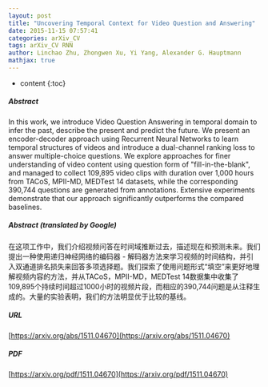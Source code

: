 ```yaml
---
layout: post
title: "Uncovering Temporal Context for Video Question and Answering"
date: 2015-11-15 07:57:41
categories: arXiv_CV
tags: arXiv_CV RNN
author: Linchao Zhu, Zhongwen Xu, Yi Yang, Alexander G. Hauptmann
mathjax: true
---
```


* content
{:toc}

##### Abstract
In this work, we introduce Video Question Answering in temporal domain to infer the past, describe the present and predict the future. We present an encoder-decoder approach using Recurrent Neural Networks to learn temporal structures of videos and introduce a dual-channel ranking loss to answer multiple-choice questions. We explore approaches for finer understanding of video content using question form of "fill-in-the-blank", and managed to collect 109,895 video clips with duration over 1,000 hours from TACoS, MPII-MD, MEDTest 14 datasets, while the corresponding 390,744 questions are generated from annotations. Extensive experiments demonstrate that our approach significantly outperforms the compared baselines.

##### Abstract (translated by Google)
在这项工作中，我们介绍视频问答在时间域推断过去，描述现在和预测未来。我们提出一种使用递归神经网络的编码器 - 解码器方法来学习视频的时间结构，并引入双通道排名损失来回答多项选择题。我们探索了使用问题形式“填空”来更好地理解视频内容的方法，并从TACoS，MPII-MD，MEDTest 14数据集中收集了109,895个持续时间超过1000小时的视频片段，而相应的390,744问题是从注释生成的。大量的实验表明，我们的方法明显优于比较的基线。

##### URL
[https://arxiv.org/abs/1511.04670](https://arxiv.org/abs/1511.04670)

##### PDF
[https://arxiv.org/pdf/1511.04670](https://arxiv.org/pdf/1511.04670)

